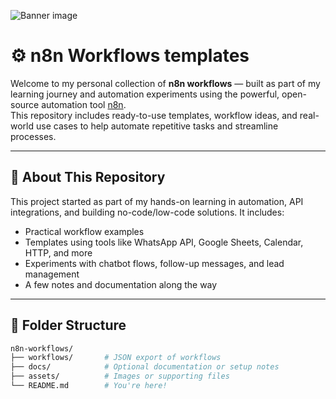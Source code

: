 ![Banner image](https://user-images.githubusercontent.com/10284570/173569848-c624317f-42b1-45a6-ab09-f0ea3c247648.png)

# ⚙️ n8n Workflows templates

Welcome to my personal collection of **n8n workflows** — built as part of my learning journey and automation experiments using the powerful, open-source automation tool [n8n](https://n8n.io/).  
This repository includes ready-to-use templates, workflow ideas, and real-world use cases to help automate repetitive tasks and streamline processes.

---

## 📘 About This Repository

This project started as part of my hands-on learning in automation, API integrations, and building no-code/low-code solutions. It includes:

- Practical workflow examples
- Templates using tools like WhatsApp API, Google Sheets, Calendar, HTTP, and more
- Experiments with chatbot flows, follow-up messages, and lead management
- A few notes and documentation along the way

---

## 📁 Folder Structure

```bash
n8n-workflows/
├── workflows/       # JSON export of workflows
├── docs/            # Optional documentation or setup notes
├── assets/          # Images or supporting files
└── README.md        # You're here!


